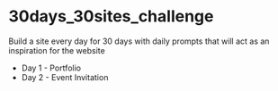 # 30days_30sites_challenge
Build a site every day for 30 days with daily prompts that will act as an inspiration for the website 

- Day 1 - Portfolio
- Day 2 - Event Invitation
